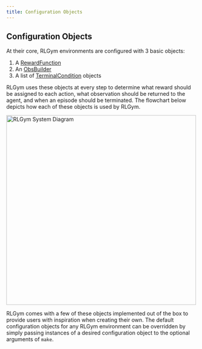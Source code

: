 ```yaml
---
title: Configuration Objects
---
```



## Configuration Objects
At their core, RLGym environments are configured with 3 basic objects:
1. A [RewardFunction](https://rlgym.github.io/docs-page.html#reward-functions)
2. An [ObsBuilder](https://rlgym.github.io/docs-page.html#observation-builders)
3. A list of [TerminalCondition](https://rlgym.github.io/docs-page.html#terminal-conditions) objects

RLGym uses these objects at every step to determine what reward should be assigned to each action, what observation should be returned to the agent, and when an episode should be terminated.
The flowchart below depicts how each of these objects is used by RLGym.

<img src="../../assets/images/rlgym_environment_flowchart.png" alt="RLGym System Diagram" width="500"/>

RLGym comes with a few of these objects implemented out of the box to provide users with inspiration when creating their own. The default configuration objects for any RLGym environment can be overridden by simply passing instances of a desired configuration object to the optional arguments of `make`. 

